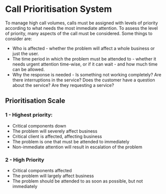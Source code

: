 # Call Prioritisation System

To manage high call volumes, calls must be assigned with levels of priority according to what needs the most immediate attention.
To assess the level of priority, many aspects of the call must be considered. Some things to consider are:
-  Who is affected - whether the problem will affect a whole business or just the user. 
-  The time period in which the problem must be attended to - whether it needs urgent attention time-wise, or if it can wait - and how much time can be allowed.
-  Why the response is needed - Is something not working completely? Are there interruptions in the service? Does the customer have a question about the service? Are they requesting a service?

## Prioritisation Scale

### 1 - Highest priority: 
- Critical components down
- The problem will severely affect business
- Critical client is affected, affecting business
- The problem is one that must be attended to immediately
- Non-immediate attention will result in escalation of the problem

### 2 - High Priority
- Critical components affected
- The problem will largely affect business
- The problem should be attended to as soon as possible, but not immediately

###
